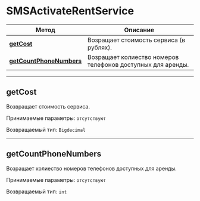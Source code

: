 # SMSActivateRentService

Метод | Описание
------------- | -------------
[**getCost**](SMSActivateRentService.md#getCost) | Возращает стоимость сервиса (в рублях).
[**getCountPhoneNumbers**](SMSActivateRentService.md#getCountPhoneNumbers) | Возращает колиество номеров телефонов доступных для аренды.

<hr/>

<a name="getCost"></a>
## **getCost**

Возвращает стоимость сервиса.

Принимаемые параметры:
`отсутствуют`

Возвращаемый тип:
`Bigdecimal`

<hr/>

<a name="getCountPhoneNumbers"></a>
## **getCountPhoneNumbers**

Возращает колиество номеров телефонов доступных для аренды.

Принимаемые параметры:
`отсутствуют`

Возвращаемый тип:
`int`
